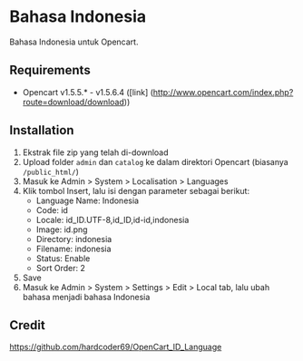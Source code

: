 Bahasa Indonesia
================

Bahasa Indonesia untuk Opencart.

Requirements
------------

* Opencart v1.5.5.* - v1.5.6.4 ([link] (http://www.opencart.com/index.php?route=download/download))

Installation
------------

1. Ekstrak file zip yang telah di-download
2. Upload folder `admin` dan `catalog` ke dalam direktori Opencart (biasanya `/public_html/`)
3. Masuk ke Admin > System > Localisation > Languages
4. Klik tombol Insert, lalu isi dengan parameter sebagai berikut:
	* Language Name: Indonesia
	* Code: id
	* Locale: id_ID.UTF-8,id_ID,id-id,indonesia
	* Image: id.png
	* Directory: indonesia
	* Filename: indonesia
	* Status: Enable
	* Sort Order: 2
5. Save
6. Masuk ke Admin > System > Settings > Edit > Local tab, lalu ubah bahasa menjadi bahasa Indonesia

Credit
------
https://github.com/hardcoder69/OpenCart_ID_Language